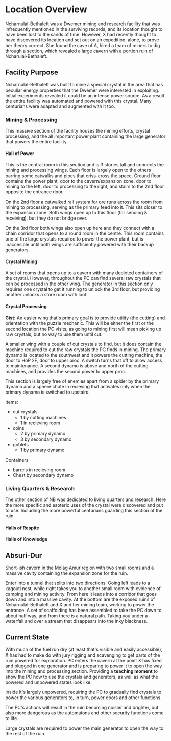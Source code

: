 # Location Overview

Ncharnulal-Bethaleft was a Dwemer mining and research facility that was infrequently mentioned in the surviving
records, and its location thought to have been lost to the sands of time. However, X had recently thought to
have discovered its location and set out on an expedition, alone, to prove her theory correct. She found the
cave of A, hired a team of miners to dig through a section, which revealed a large cavern with a portion ruin of
Ncharulal-Bethaleft.

## Facility Purpose

Ncharnulal-Bethaleft was built to mine a special crystal in the area that has peculiar energy properties that the
Dwemer were interested in exploiting. Initial experiments revealed it could be an intense power source. As a
result the entire facility was automated and powered with this crystal. Many centurians were adapted and
augmented with it too.

### Mining & Processing

This massive section of the facility houses the mining efforts, crystal processing, and the all important power
plant containing the large generator that powers the entire facility.

#### Hall of Power

This is the central room in this section and is 3 stories tall and connects the mining and processing wings.
Each floor is largely open to the others barring some catwalks and pipes that criss-cross the space. Ground
floor contains the power plant, door to the cavern/expansion zone, door to mining to the left, door to processing
to the right, and stairs to the 2nd floor opposite the entrance door.

On the 2nd floor a catwalked rail system for ore runs across the room from mining to processing, serving as
the primary feed into it. This sits closer to the expansion zone. Both wings open up to this floor (for
sending & receiving), but they do not bridge over.

On the 3rd floor both wings also open up here and they connect with a chain corridor that opens to a round
room in the centre. This room contains one of the large crystals required to power the power plant, but is
inaccesible until both wings are sufficiently powered with their backup generators.

#### Crystal Mining

A set of rooms that opens up to a cavern with many depleted containers of the crystal. However, throughout
the PC can find several raw crystals that can be processed in the other wing. The generator in this section
only requires one crystal to get it running to unlock the 3rd floor, but providing another unlocks a store
room with loot.

#### Crystal Processing

**Gist:** An easier wing that's primary goal is to provide utility (the cutting) and orientation with the
puzzle mechanic. This will be either the first or the second location the PC visits, as going to mining first
will mean picking up raw crystals, but no way to use them until cut.

A smaller wing with a couple of cut crystals to find, but it does contain the machine required to cut the raw
crystals the PC finds in mining. The primary dynamo is located to the southwest and it powers the cutting
machine, the door to HoP 2F, door to upper proc. A switch turns that off to allow access to maintenance. A
second dynamo is above and north of the cutting machines, and provides the second power to upper proc.

This section is largely free of enemies apart from a spider by the primary dynamo and a sphere chute in recieving
that activates only when the primary dynamo is switched to upstairs.

Items:
* cut crystals
  * 1 by cutting machines
  * 1 in recieving room
* coins
  * 2 by primary dynamo
  * 3 by secondary dynamo
* goblets
  * 1 by primary dynamo

Containers
* barrels in recieving room
* Chest by secondary dynamo

### Living Quarters & Research

The other section of NB was dedicated to living quarters and research. Here the more specific and esoteric uses
of the crystal were discovered and put to use. Including the more powerful centurians guarding this section of
the ruin.

#### Halls of Respite

#### Halls of Knowledge

## Absuri-Dur

Short-ish cavern in the Molag Amur region with two small rooms and a massive cavity containing the expansion zone
for the ruin.

Enter into a tunnel that splits into two directions. Going left leads to a kagouti nest, while right takes you to
another small room with evidence of camping and mining activity. From here it leads into a corridor that goes down
and into a massive cavity. At the bottom are the exposed ruins of Ncharnulal-Bethaleft and X and her mining team,
working to power the entrance. A set of scaffolding has been assembled to take the PC down to about half way,
and from there is a natural path. Taking you under a waterfall and over a stream that disappears into the inky
blackness.

## Current State

With much of the fuel run dry (at least that's visible and easily accessible), X has had to make do with jury
rigging and scavenging to get parts of the ruin powered for exploration. PC enters the cavern at the point X
has fixed and plugged in one generator and is preparing to power it to open the way into the mining and
processing section. Providing a **teaching moment** to show the PC how to use the crystals and generators, as well
as what the powered and unpowered states look like.

Inside it's largely unpowered, requiring the PC to gradually find crystals to power the
various generators to, in turn, power doors and other functions.

The PC's actions will result in the ruin becoming noisier and brighter, but also more dangerous as the
automatons and other security functions come to life.

Large crystals are required to power the main generator to open the way to the rest of the ruin.